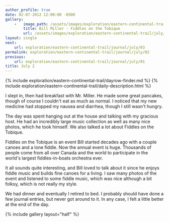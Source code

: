 ```yaml
---
author_profile: true
date: 02-07-2012 12:00:00 -0500
gallery:
    -   image_path: /assets/images/exploration/eastern-continental-trail/july/small/2-1.jpg
        title: Bill Miller - Fiddles on the Tobique
        url: /assets/images/exploration/eastern-continental-trail/july/large/2-1.jpg
layout: single
next:
    url: exploration/eastern-continental-trail/journal/july/03
permalink: exploration/eastern-continental-trail/journal/july/02
previous:
    url: exploration/eastern-continental-trail/journal/july/01
title: July 2
---
```

{% include exploration/eastern-continental-trail/dayrow-finder.md %}
{% include exploration/eastern-continental-trail/daily-description.html %}

I slept in, then had breakfast with Mr. Miller. He made some great pancakes, though of course I couldn't eat as much as normal. I noticed that my new medicine had stopped my nausea and diarrhea, though I still wasn't hungry.

The day was spent hanging out at the house and talking with my gracious host. He had an incredibly large music collection as well as many nice photos, which he took himself. We also talked a lot about Fiddles on the Tobique.

Fiddles on the Tobique is an event Bill started decades ago with a couple canoes and a lone fiddle. Now the annual event is huge. Thousands of people come from all over Canada and the world to participate in the world's largest fiddles-in-boats orchestra ever.

It all sounds quite interesting, and Bill loved to talk about it since he enjoys fiddle music and builds fine canoes for a living. I saw many photos of the event and listened to some fiddle music, which was nice although a bit folksy, which is not really my style.

We had dinner and eventually I retired to bed. I probably should have done a few journal entries, but never got around to it. In any case, I felt a little better at the end of the day.

{% include gallery layout="half" %}